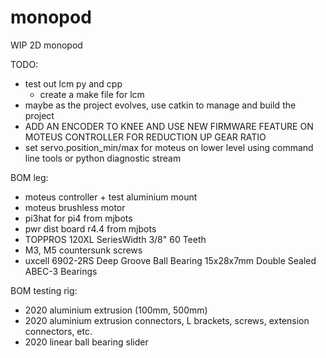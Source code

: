 # monopod
WIP 2D monopod

TODO:
- test out lcm py and cpp
    - create a make file for lcm
- maybe as the project evolves, use catkin to manage and build the project
- ADD AN ENCODER TO KNEE AND USE NEW FIRMWARE FEATURE ON MOTEUS CONTROLLER FOR REDUCTION UP GEAR RATIO
- set servo.position_min/max for moteus on lower level using command line tools or python diagnostic stream


BOM leg:
- moteus controller + test aluminium mount
- moteus brushless motor
- pi3hat for pi4 from mjbots
- pwr dist board r4.4 from mjbots
- TOPPROS 120XL SeriesWidth 3/8" 60 Teeth
- M3, M5 countersunk screws
- uxcell 6902-2RS Deep Groove Ball Bearing 15x28x7mm Double Sealed ABEC-3 Bearings

BOM testing rig:
- 2020 aluminium extrusion (100mm, 500mm)
- 2020 aluminium extrusion connectors, L brackets, screws, extension connectors, etc.
- 2020 linear ball bearing slider
